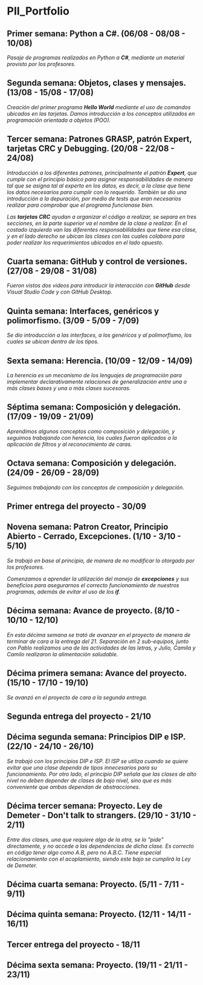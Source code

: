 # PII_Portfolio

## Primer semana: Python a C#. (06/08 - 08/08 - 10/08)

*Pasaje de programas realizados en Python a **C#**, mediante un material provisto por los profesores.* 

## Segunda semana: Objetos, clases y mensajes. (13/08 - 15/08 - 17/08)

*Creación del primer programa **Hello World** mediante el uso de comandos ubicados en las tarjetas. Damos introducción a los conceptos utilizados en programación orientada a objetos (POO).*

## Tercer semana: Patrones GRASP, patrón Expert, tarjetas CRC y Debugging. (20/08 - 22/08 - 24/08)

*Introducción a los diferentes patrones, principalmente el patrón **Expert**, que cumple con el principio básico para asignar responsabilidades de manera tal que se asigna tal al experto en los datos, es decir, a la clase que tiene los datos necesarios para cumplir con lo requerido. También se dio una introducción a la depuración, por medio de tests que eran necesarios realizar para comprobar que el programa funcionase bien.*

*Las **tarjetas CRC** ayudan a organizar el código a realizar, se separa en tres secciones, en la parte superior va el nombre de la clase a realizar. En el costado izquierdo van las diferentes responsabilidades que tiene esa clase, y en el lado derecho se ubican las clases con las cuales colabora para poder realizar los requerimientos ubicados en el lado opuesto.*

## Cuarta semana: GitHub y control de versiones. (27/08 - 29/08 - 31/08)

*Fueron vistos dos videos para introducir la interacción con **GitHub** desde Visual Studio Code y con GitHub Desktop.* 

## Quinta semana: Interfaces, genéricos y polimorfismo. (3/09 - 5/09 - 7/09)

*Se dio introducción a las interfaces, a los genéricos y al polimorfismo, los cuales se ubican dentro de los tipos.*

## Sexta semana: Herencia. (10/09 - 12/09 - 14/09)

*La herencia es un mecanismo de los lenguajes de programación para implementar declarativamente relaciones de generalización entre una o más clases bases y una o más clases sucesoras.*

## Séptima semana: Composición y delegación. (17/09 - 19/09 - 21/09)

*Aprendimos algunos conceptos como composición y delegación, y seguimos trabajando con herencia, los cuales fueron aplicados a la aplicación de filtros y al reconocimiento de caras.*

## Octava semana: Composición y delegación. (24/09 - 26/09 - 28/09)

*Seguimos trabajando con los conceptos de composición y delegación.*

## Primer entrega del proyecto - 30/09

## Novena semana: Patron Creator, Principio Abierto - Cerrado, Excepciones. (1/10 - 3/10 - 5/10)

*Se trabajó en base al principio, de manera de no modificar lo otorgado por los profesores.*

*Comenzamos a aprender la utilización del manejo de **excepciones** y sus beneficios para asegurarnos el correcto funcionamiento de nuestros programas, además de evitar el uso de los **if**.*

## Décima semana: Avance de proyecto. (8/10 - 10/10 - 12/10)

*En esta décima semana se trató de avanzar en el proyecto de manera de terminar de cara a la entrega del 21. Separación en 2 sub-equipos, junto con Pablo realizamos una de las actividades de las letras, y Julio, Camila y Camilo realizaron la alimentación saludable.*

## Décima primera semana: Avance del proyecto. (15/10 - 17/10 - 19/10)

*Se avanzó en el proyecto de cara a la segunda entrega.*

## Segunda entrega del proyecto - 21/10

## Décima segunda semana: Principios DIP e ISP. (22/10 - 24/10 - 26/10)

*Se trabajó con los principios DIP e ISP. El ISP se utiliza cuando se quiere evitar que una clase dependa de tipos innecesarios para su funcionamiento. Por otro lado, el principio DIP señala que las clases de alto nivel no deben depender de clases de bajo nivel, sino que es más conveniente que ambas dependan de abstracciones.*

## Décima tercer semana: Proyecto. Ley de Demeter - Don't talk to strangers. (29/10 - 31/10 - 2/11)

*Entre dos clases, una que requiere algo de la otra, se lo "pide" directamente, y no accede a las dependencias de dicha clase. Es correcto en código tener algo como A.B, pero no A.B.C. Tiene especial relacionamiento con el acoplamiento, siendo este bajo se cumplirá la Ley de Demeter.*

## Décima cuarta semana: Proyecto. (5/11 - 7/11 - 9/11)

## Décima quinta semana: Proyecto. (12/11 - 14/11 - 16/11)

## Tercer entrega del proyecto - 18/11

## Décima sexta semana: Proyecto. (19/11 - 21/11 - 23/11)

